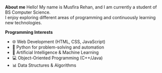 **About me**
 Hello! My name is Musfira Rehan, and I am currently a student of BS Computer Science.  
 I enjoy exploring different areas of programming and continuously learning new technologies.
 
**Programming Interests**
- 🌐 Web Development (HTML, CSS, JavaScript)
- 🐍 Python for problem-solving and automation
- 🤖 Artificial Intelligence & Machine Learning
- 💻 Object-Oriented Programming (C++/Java)
- 📊 Data Structures & Algorithms
